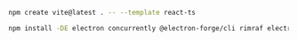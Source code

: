 ```bash
npm create vite@latest . -- --template react-ts
```

```bash
npm install -DE electron concurrently @electron-forge/cli rimraf electronmon
```
